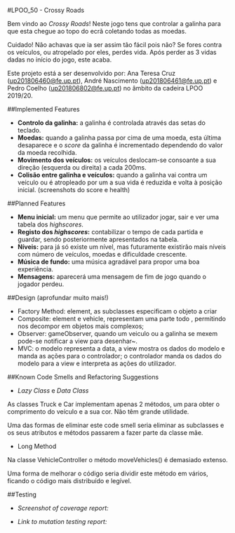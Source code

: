 #LPOO_50 - Crossy Roads

Bem vindo ao _Crossy Roads_! Neste jogo tens que controlar a galinha para que esta chegue ao topo do ecrã coletando todas as moedas.

Cuidado! Não achavas que ia ser assim tão fácil pois não? Se fores contra os veículos, ou atropelado por eles, perdes vida. Após perder as 3 vidas dadas no início do jogo, este acaba.

Este projeto está a ser desenvolvido por: Ana Teresa Cruz (up201806460@fe.up.pt), André Nascimento (up201806461@fe.up.pt) e Pedro Coelho (up201806802@fe.up.pt) no âmbito da cadeira LPOO 2019/20.

##Implemented Features 

- **Controlo da galinha:** a galinha é controlada através das setas do teclado.
- **Moedas:** quando a galinha passa por cima de uma moeda, esta última desaparece e o _score_ da galinha é incrementado dependendo do valor da moeda recolhida.
- **Movimento dos veículos:** os veículos deslocam-se consoante a sua direção (esquerda ou direita) a cada 200ms.
- **Colisão entre galinha e veículos:** quando a galinha vai contra um veículo ou é atropleado por um a sua vida é reduzida e volta à posição inicial.
(screenshots do score e health)

##Planned Features

- **Menu inicial:** um menu que permite ao utilizador jogar, sair e ver uma tabela dos _highscores_.
- **Registo dos _highscores_:** contabilizar o tempo de cada partida e guardar, sendo posteriormente apresentados na tabela.
- **Níveis:** para já só existe um nível, mas futuramente existirão mais níveis com número de veículos, moedas e dificuldade crescente.
- **Música de fundo:** uma música agradável para propor uma boa experiência.
- **Mensagens:** aparecerá uma mensagem de fim de jogo quando o jogador perdeu.

##Design
(aprofundar muito mais!)
- Factory Method: element, as subclasses especificam o objeto a criar
- Composite: element e vehicle, representam uma parte todo , permitindo nos decompor em objetos mais complexos;
- Observer:  gameObserver, quando um veiculo ou a galinha se mexem pode-se notificar a view para desenhar~.
- MVC: o modelo representa a data, a view mostra os dados do modelo e manda as ações para o controlador; o controlador manda os dados do modelo para a view e interpreta as ações do utilizador.

##Known Code Smells and Refactoring Suggestions

- _Lazy Class_ e _Data Class_

As classes Truck e Car implementam apenas 2 métodos, um para obter o comprimento do veículo e a sua cor. Não têm grande utilidade.

Uma das formas de eliminar este code smell seria eliminar as subclasses e os seus atributos e métodos passarem a fazer parte da classe mãe.

- Long Method

Na classe VehicleController o método moveVehicles() é demasiado extenso.

Uma forma de melhorar o código seria dividir este método em vários, ficando o código mais distribuído e legível.

##Testing

- _Screenshot of coverage report:_

- _Link to mutation testing report:_